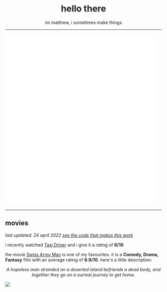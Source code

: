 <div align="center">

  # hello there
  
  im matthew, i sometimes make things

</div>

---

<img width="48%" src="https://raw.githubusercontent.com/matievisthekat/matievisthekat/master/overall-metrics.svg" alt="Overall Metrics" /> <img width="48%" src="https://raw.githubusercontent.com/matievisthekat/matievisthekat/master/recent-metrics.svg" alt="Recent Metrics" />

---

## movies
*last updated: <!--common.timestamp:start-->24 april 2022<!--common.timestamp:end-->
[see the code that makes this work](https://github.com/matievisthekat/matievisthekat/tree/master/movies)*

i recently watched <!--recent.link:start text="recent.title"-->[Taxi Driver](https://imdb.com/title/tt0075314/ 'imdb page')<!--recent.link:end--> and i give it a rating of **<!--recent.rating:start-->6<!--recent.rating:end-->/10**

the movie <!--favourite.link:start text="favourite.title"-->[Swiss Army Man](https://imdb.com/title/tt4034354/?ref_=ttls_li_i 'imdb page')<!--favourite.link:end--> is one of my favourites. it is a **<!--favourite.genre:start-->Comedy, Drama, Fantasy<!--favourite.genre:end-->** film with an average rating of **<!--favourite.avgRating:start-->6.9<!--favourite.avgRating:end-->/10**. here's a little description:

<div align="center">

  *<!--favourite.desc:start-->A hopeless man stranded on a deserted island befriends a dead body, and together they go on a surreal journey to get home.<!--favourite.desc:end-->*
  
</div>

![](https://hit.yhype.me/github/profile?user_id=45036977)
